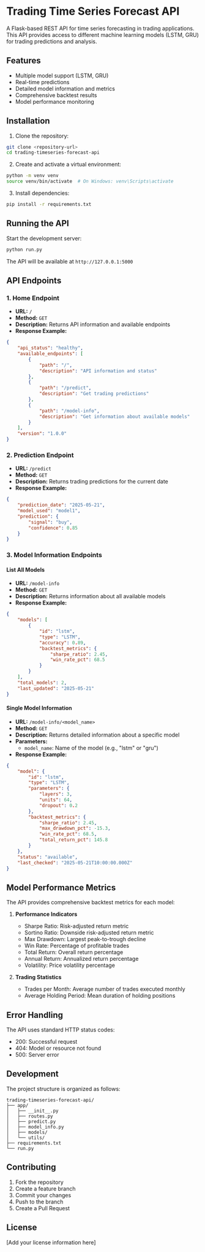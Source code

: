 # Trading Time Series Forecast API

A Flask-based REST API for time series forecasting in trading applications. This API provides access to different machine learning models (LSTM, GRU) for trading predictions and analysis.

## Features

- Multiple model support (LSTM, GRU)
- Real-time predictions
- Detailed model information and metrics
- Comprehensive backtest results
- Model performance monitoring

## Installation

1. Clone the repository:
```bash
git clone <repository-url>
cd trading-timeseries-forecast-api
```

2. Create and activate a virtual environment:
```bash
python -m venv venv
source venv/bin/activate  # On Windows: venv\Scripts\activate
```

3. Install dependencies:
```bash
pip install -r requirements.txt
```

## Running the API

Start the development server:
```bash
python run.py
```

The API will be available at `http://127.0.0.1:5000`

## API Endpoints

### 1. Home Endpoint
- **URL:** `/`
- **Method:** `GET`
- **Description:** Returns API information and available endpoints
- **Response Example:**
```json
{
    "api_status": "healthy",
    "available_endpoints": [
        {
            "path": "/",
            "description": "API information and status"
        },
        {
            "path": "/predict",
            "description": "Get trading predictions"
        },
        {
            "path": "/model-info",
            "description": "Get information about available models"
        }
    ],
    "version": "1.0.0"
}
```

### 2. Prediction Endpoint
- **URL:** `/predict`
- **Method:** `GET`
- **Description:** Returns trading predictions for the current date
- **Response Example:**
```json
{
    "prediction_date": "2025-05-21",
    "model_used": "model1",
    "prediction": {
        "signal": "buy",
        "confidence": 0.85
    }
}
```

### 3. Model Information Endpoints

#### List All Models
- **URL:** `/model-info`
- **Method:** `GET`
- **Description:** Returns information about all available models
- **Response Example:**
```json
{
    "models": [
        {
            "id": "lstm",
            "type": "LSTM",
            "accuracy": 0.89,
            "backtest_metrics": {
                "sharpe_ratio": 2.45,
                "win_rate_pct": 68.5
            }
        }
    ],
    "total_models": 2,
    "last_updated": "2025-05-21"
}
```

#### Single Model Information
- **URL:** `/model-info/<model_name>`
- **Method:** `GET`
- **Description:** Returns detailed information about a specific model
- **Parameters:** 
  - `model_name`: Name of the model (e.g., "lstm" or "gru")
- **Response Example:**
```json
{
    "model": {
        "id": "lstm",
        "type": "LSTM",
        "parameters": {
            "layers": 3,
            "units": 64,
            "dropout": 0.2
        },
        "backtest_metrics": {
            "sharpe_ratio": 2.45,
            "max_drawdown_pct": -15.3,
            "win_rate_pct": 68.5,
            "total_return_pct": 145.8
        }
    },
    "status": "available",
    "last_checked": "2025-05-21T10:00:00.000Z"
}
```

## Model Performance Metrics

The API provides comprehensive backtest metrics for each model:

1. **Performance Indicators**
   - Sharpe Ratio: Risk-adjusted return metric
   - Sortino Ratio: Downside risk-adjusted return metric
   - Max Drawdown: Largest peak-to-trough decline
   - Win Rate: Percentage of profitable trades
   - Total Return: Overall return percentage
   - Annual Return: Annualized return percentage
   - Volatility: Price volatility percentage

2. **Trading Statistics**
   - Trades per Month: Average number of trades executed monthly
   - Average Holding Period: Mean duration of holding positions

## Error Handling

The API uses standard HTTP status codes:
- 200: Successful request
- 404: Model or resource not found
- 500: Server error

## Development

The project structure is organized as follows:
```
trading-timeseries-forecast-api/
├── app/
│   ├── __init__.py
│   ├── routes.py
│   ├── predict.py
│   ├── model_info.py
│   ├── models/
│   └── utils/
├── requirements.txt
└── run.py
```

## Contributing

1. Fork the repository
2. Create a feature branch
3. Commit your changes
4. Push to the branch
5. Create a Pull Request

## License

[Add your license information here]
